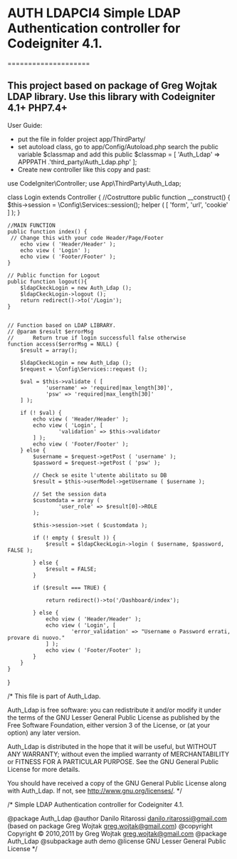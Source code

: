 # AUTH LDAPCI4 Simple LDAP Authentication controller for Codeigniter 4.1.
====================

This project based on package of Greg Wojtak LDAP library.
Use this library with Codeigniter 4.1+ PHP7.4+
---------------------
User Guide: 
* put the file in folder project app/ThirdParty/
* set autoload class, go to app/Config/Autoload.php search the public variable $classmap and add this
public $classmap = [
'Auth_Ldap' => APPPATH .'third_party/Auth_Ldap.php'
];
* Create new controller like this copy and past:<br>
<blink> 
<?php
namespace app\Controllers;

use CodeIgniter\Controller;
use App\ThirdParty\Auth_Ldap;
 
class Login extends Controller {
	//Costruttore
	public function __construct() {		
		$this->session = \Config\Services::session();
		helper ( [ 
				'form',
				'url',
				'cookie'
		] );
	}

	//MAIN FUNCTION	 
	public function index() {	
	 // Change this with your code Header/Page/Footer	
		echo view ( 'Header/Header' );
		echo view ( 'Login' );
		echo view ( 'Footer/Footer' );
	}

	// Public function for Logout
	public function logout(){
		$ldapCkeckLogin = new Auth_Ldap ();
		$ldapCkeckLogin->logout ();
		return redirect()->to('/Login'); 
	}
	
	
	// Function based on LDAP LIBRARY.
	// @param $result $errorMsg
	//  	Return true if login successfull false otherwise
	function access($errorMsg = NULL) {
		$result = array();
	
		$ldapCkeckLogin = new Auth_Ldap ();
		$request = \Config\Services::request ();

		$val = $this->validate ( [ 
				'username' => 'required|max_length[30]',
				'psw' => 'required|max_length[30]'
		] );

		if (! $val) {
			echo view ( 'Header/Header' );
			echo view ( 'Login', [ 
					'validation' => $this->validator
			] );
			echo view ( 'Footer/Footer' );
		} else {
			$username = $request->getPost ( 'username' );
			$password = $request->getPost ( 'psw' );

			// Check se esite l'utente abilitato su DB
			$result = $this->userModel->getUsername ( $username );
			
			// Set the session data
			$customdata = array (
					'user_role' => $result[0]->ROLE
			);
			
			$this->session->set ( $customdata );			
			
			if (! empty ( $result )) {
				$result = $ldapCkeckLogin->login ( $username, $password, FALSE );				
				
			} else {
				$result = FALSE;
			}

			if ($result === TRUE) {				
				
				return redirect()->to('/Dashboard/index'); 
				
			} else {
				echo view ( 'Header/Header' );
				echo view ( 'Login', [ 
						'error_validation' => "Username o Password errati, provare di nuovo."
				] );
				echo view ( 'Footer/Footer' );
			}
		}		
	}	
}
<blink>



/*
  This file is part of Auth_Ldap.

 Auth_Ldap is free software: you can redistribute it and/or modify
 it under the terms of the GNU Lesser General Public License as published by
 the Free Software Foundation, either version 3 of the License, or
 (at your option) any later version.

 Auth_Ldap is distributed in the hope that it will be useful,
 but WITHOUT ANY WARRANTY; without even the implied warranty of
 MERCHANTABILITY or FITNESS FOR A PARTICULAR PURPOSE. See the
 GNU General Public License for more details.
 
 You should have received a copy of the GNU General Public License
 along with Auth_Ldap. If not, see <http://www.gnu.org/licenses/>. 
*/

/*
  Simple LDAP Authentication controller for Codeigniter 4.1.
 
  @package Auth_Ldap
  @author Danilo Ritarossi danilo.ritarossi@gmail.com (based on package Greg Wojtak <greg.wojtak@gmail.com>)
  @copyright Copyright © 2010,2011 by Greg Wojtak <greg.wojtak@gmail.com>
  @package Auth_Ldap
  @subpackage auth demo
  @license GNU Lesser General Public License
*/